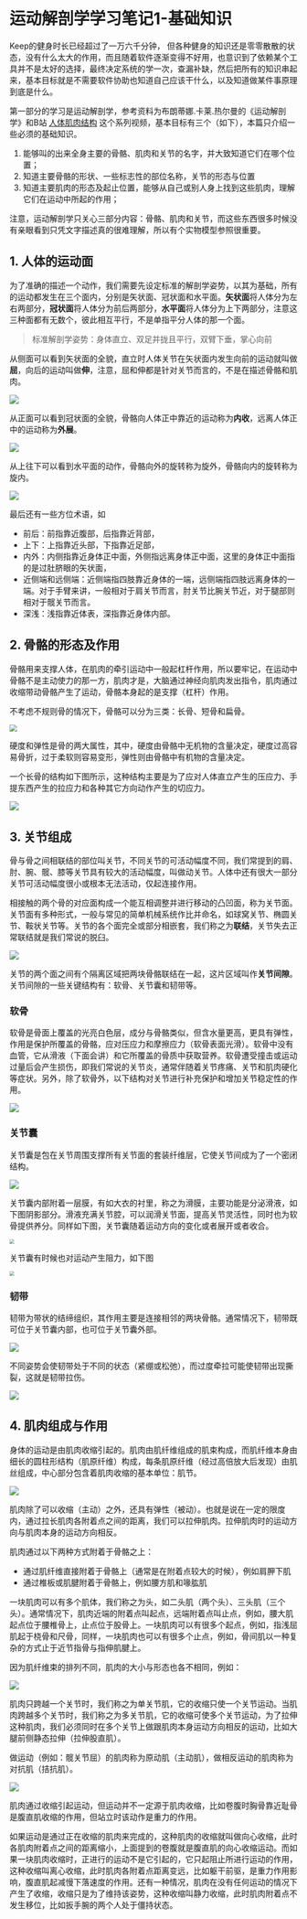 # 运动解剖学学习笔记1-基础知识


Keep的健身时长已经超过了一万六千分钟， 但各种健身的知识还是零零散散的状态，没有什么太大的作用，而且随着软件逐渐变得不好用，也意识到了依赖某个工具并不是太好的选择，最终决定系统的学一次，查漏补缺，然后把所有的知识串起来，基本目标就是不需要软件协助也知道自己应该干什么，以及知道做某件事原理到底是什么。

<!--more-->

第一部分的学习是运动解剖学，参考资料为布朗蒂娜.卡莱.热尔曼的《运动解剖学》和B站 [人体肌肉结构](https://www.bilibili.com/video/BV1Li4y1g7mL) 这个系列视频，基本目标有三个（如下），本篇只介绍一些必须的基础知识。

1. 能够叫的出来全身主要的骨骼、肌肉和关节的名字，并大致知道它们在哪个位置；
2. 知道主要骨骼的形状、一些标志性的部位名称，关节的形态与位置
3. 知道主要肌肉的形态及起止位置，能够从自己或别人身上找到这些肌肉，理解它们在运动中所起的作用；

注意，运动解剖学只关心三部分内容：骨骼、肌肉和关节，而这些东西很多时候没有亲眼看到只凭文字描述真的很难理解，所以有个实物模型参照很重要。

## 1. 人体的运动面

为了准确的描述一个动作，我们需要先设定标准的解剖学姿势，以其为基础，所有的运动都发生在三个面内，分别是矢状面、冠状面和水平面。**矢状面**将人体分为左右两部分，**冠状面**将人体分为前后两部分，**水平面**将人体分为上下两部分，注意这三种面都有无数个，彼此相互平行，不是单指平分人体的那一个面。

> 标准解剖学姿势：身体直立、双足并拢且平行，双臂下垂，掌心向前

从侧面可以看到矢状面的全貌，直立时人体关节在矢状面内发生向前的运动就叫做**屈**，向后的运动叫做**伸**，注意，屈和伸都是针对关节而言的，不是在描述骨骼和肌肉。

![](https://res.weread.qq.com/wrepub/epub_30182092_6)

从正面可以看到冠状面的全貌，骨骼向人体正中靠近的运动称为**内收**，远离人体正中的运动称为**外展**。

![](https://res.weread.qq.com/wrepub/epub_30182092_7)

从上往下可以看到水平面的动作，骨骼向外的旋转称为旋外，骨骼向内的旋转称为旋内。

![](https://res.weread.qq.com/wrepub/epub_30182092_8)

最后还有一些方位术语，如

- 前后：前指靠近腹部，后指靠近背部，
- 上下：上指靠近头部，下指靠近足部，
- 内外：内侧指靠近身体正中面，外侧指远离身体正中面，这里的身体正中面指的是过肚脐眼的矢状面，
- 近侧端和远侧端：近侧端指四肢靠近身体的一端，远侧端指四肢远离身体的一端。对于手臂来讲，一般相对于肩关节而言，肘关节比腕关节近，对于腿部则相对于髋关节而言。
- 深浅：浅指靠近体表，深指靠近身体内部。

## 2. 骨骼的形态及作用

骨骼用来支撑人体，在肌肉的牵引运动中一般起杠杆作用，所以要牢记，在运动中骨骼不是主动使力的那一方，肌肉才是，大脑通过神经向肌肉发出指令，肌肉通过收缩带动骨骼产生了运动，骨骼本身起的是支撑（杠杆）作用。

不考虑不规则骨的情况下，骨骼可以分为三类：长骨、短骨和扁骨。

<img src="https://res.weread.qq.com/wrepub/epub_30182092_10" style="zoom: 80%;" />

硬度和弹性是骨的两大属性，其中，硬度由骨骼中无机物的含量决定，硬度过高容易骨折，过于柔软则容易变形，弹性则由骨骼中有机物的含量决定。

一个长骨的结构如下图所示，这种结构主要是为了应对人体直立产生的压应力、手提东西产生的拉应力和各种其它方向动作产生的切应力。

![](https://res.weread.qq.com/wrepub/epub_30182092_12)

## 3. 关节组成

骨与骨之间相联结的部位叫关节，不同关节的可活动幅度不同，我们常提到的肩、肘、腕、髋、膝等关节具有较大的活动幅度，叫做动关节。人体中还有很大一部分关节可活动幅度很小或根本无法活动，仅起连接作用。

相接触的两个骨的对应面构成一个能互相调整并进行移动的凸凹面，称为关节面。关节面有多种形式，一般与常见的简单机械系统作比并命名，如球窝关节、椭圆关节、鞍状关节等。关节的各个面完全或部分相嵌套，我们称之为**联结**，关节失去正常联结就是我们常说的脱臼。

![](https://res.weread.qq.com/wrepub/epub_30182092_13)

关节的两个面之间有个隔离区域把两块骨骼联结在一起，这片区域叫作**关节间隙**。关节间隙的一些关键结构有：软骨、关节囊和韧带等。

### 软骨

软骨是骨面上覆盖的光亮白色层，成分与骨骼类似，但含水量更高，更具有弹性，作用是保护所覆盖的骨骼，应对压应力和摩擦应力（软骨表面光滑）。软骨中没有血管，它从滑液（下面会讲）和它所覆盖的骨质中获取营养。软骨遭受撞击或运动过量后会产生损伤，即我们常说的关节炎，通常伴随着关节疼痛、关节和肌肉硬化等症状。另外，除了软骨外，以下结构对关节进行补充保护和增加关节稳定性的作用。

![](https://res.weread.qq.com/wrepub/epub_30182092_19)

### 关节囊

关节囊是包在关节周围支撑所有关节面的套装纤维层，它使关节间成为了一个密闭结构。

![](https://res.weread.qq.com/wrepub/epub_30182092_20)

关节囊内部附着一层膜，有如大衣的衬里，称之为滑膜，主要功能是分泌滑液，如下图阴影部分。滑液充满关节腔，可以润滑关节面，提高关节灵活性，同时也为软骨提供养分。同样如下图，关节囊随着运动方向的变化或者展开或者收合。

<img src="https://res.weread.qq.com/wrepub/epub_30182092_23" style="zoom: 50%;" />

关节囊有时候也对运动产生阻力，如下图

<img src="https://res.weread.qq.com/wrepub/epub_30182092_21" style="zoom:50%;" />

### 韧带

韧带为带状的结缔组织，其作用主要是连接相邻的两块骨骼。通常情况下，韧带既可位于关节囊内部，也可位于关节囊外部。

![](https://res.weread.qq.com/wrepub/epub_30182092_24)

不同姿势会使韧带处于不同的状态（紧绷或松弛），而过度牵拉可能使韧带出现撕裂，这就是韧带拉伤。

![](https://res.weread.qq.com/wrepub/epub_30182092_25)

## 4. 肌肉组成与作用

身体的运动是由肌肉收缩引起的。肌肉由肌纤维组成的肌束构成，而肌纤维本身由细长的圆柱形结构（肌原纤维）构成，每条肌原纤维（经过高倍放大后发现）由肌丝组成，中心部分包含着肌肉收缩的基本单位：肌节。

![](https://res.weread.qq.com/wrepub/epub_30182092_26)

肌肉除了可以收缩（主动）之外，还具有弹性（被动）。也就是说在一定的限度内，通过拉长肌肉各附着点之间的距离，我们可以拉伸肌肉。拉伸肌肉时的运动方向与肌肉本身的运动方向相反。

肌肉通过以下两种方式附着于骨骼之上：

- 通过肌纤维直接附着于骨骼上（通常是在附着点较大的时候），例如肩胛下肌
- 通过椎板或肌腱附着于骨骼上，例如腰方肌和喙肱肌

一块肌肉可以有多个肌体，我们称之为头，如二头肌（两个头）、三头肌（三个头）。通常情况下，肌肉近端的附着点叫起点，远端附着点叫止点，例如，腰大肌起点位于腰椎骨上，止点位于股骨上。一块肌肉可以有很多个起点，例如，指浅屈肌起于桡骨和尺骨，同样，一块肌肉也可以有很多个止点，例如，骨间肌以一种复杂的方式止于近节指骨与指伸肌腱上。

因为肌纤维束的排列不同，肌肉的大小与形态也各不相同，例如：

![](https://res.weread.qq.com/wrepub/epub_30182092_30)

肌肉只跨越一个关节时，我们称之为单关节肌，它的收缩只使一个关节运动。当肌肉跨越多个关节时，我们称之为多关节肌，它的收缩可使多个关节运动，为了拉伸这种肌肉，我们必须同时在多个关节上做跟肌肉本身运动方向相反的运动，比如大腿前侧静态拉伸（拉伸股直肌）。

做运动（例如：髋关节屈）的肌肉称为原动肌（主动肌），做相反运动的肌肉称为对抗肌（拮抗肌）。

![](https://res.weread.qq.com/wrepub/epub_30182092_32)

肌肉通过收缩引起运动，但运动并不一定源于肌肉收缩，比如卷腹时胸骨靠近耻骨是腹直肌收缩的作用，但站立时该动作是重力的作用。

如果运动是通过正在收缩的肌肉来完成的，这种肌肉的收缩就叫做向心收缩，此时各肌肉附着点之间的距离缩小，上面提到的卷腹就是腹直肌的向心收缩运动。而如果一块肌肉收缩时，正进行的运动不是它引起的，它只起阻止所进行运动的作用，这种收缩叫离心收缩，此时肌肉各附着点距离变远，比如躯干前驱，是重力作用影响，腹直肌起减慢下落速度的作用。还有一种情况，肌肉在没有任何运动的情况下产生了收缩，收缩只是为了维持该姿势，这种收缩叫静力收缩，此时肌肉附着点不发生移位，比如扳手腕的两个人处于僵持状态。


